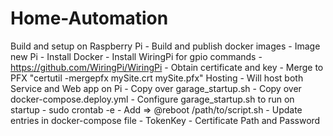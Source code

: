 # Home-Automation

Build and setup on Raspberry Pi
	- Build and publish docker images
	- Image new Pi
	- Install Docker
	- Install WiringPi for gpio commands
		- https://github.com/WiringPi/WiringPi
	- Obtain certificate and key
	  - Merge to PFX "certutil -mergepfx mySite.crt mySite.pfx"
Hosting - Will host both Service and Web app on Pi
	- Copy over garage_startup.sh
	- Copy over docker-compose.deploy.yml
	- Configure garage_startup.sh to run on startup
		- sudo crontab -e
		- Add => @reboot /path/to/script.sh
	- Update entries in docker-compose file
		- TokenKey
		- Certificate Path and Password